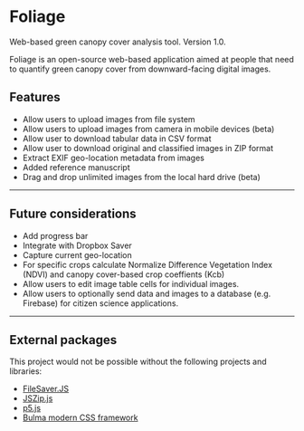 # Foliage

Web-based green canopy cover analysis tool. Version 1.0.

Foliage is an open-source web-based application aimed at people that need to quantify green canopy cover from downward-facing digital images.

## Features

* Allow users to upload images from file system
* Allow users to upload images from camera in mobile devices (beta)
* Allow user to download tabular data in CSV format
* Allow user to download original and classified images in ZIP format
* Extract EXIF geo-location metadata from images
* Added reference manuscript
* Drag and drop unlimited images from the local hard drive (beta)

---

## Future considerations

* Add progress bar
* Integrate with Dropbox Saver
* Capture current geo-location
* For specific crops calculate Normalize Difference Vegetation Index (NDVI) and canopy cover-based crop coeffients (Kcb)
* Allow users to edit image table cells for individual images.
* Allow users to optionally send data and images to a database (e.g. Firebase) for citizen science applications.

---

## External packages

This project would not be possible without the following projects and libraries:

* [FileSaver.JS](https://www.npmjs.com/package/file-saver/v/1.3.2)
* [JSZip.js](https://stuk.github.io/jszip/)
* [p5.js](https://p5js.org/)
* [Bulma modern CSS framework](https://bulma.io/)
